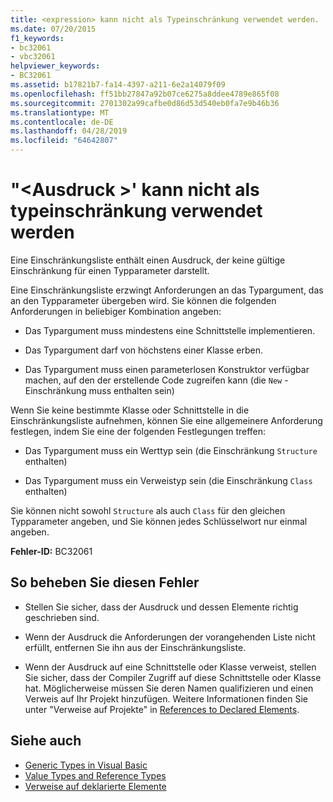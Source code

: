 ```yaml
---
title: <expression> kann nicht als Typeinschränkung verwendet werden.
ms.date: 07/20/2015
f1_keywords:
- bc32061
- vbc32061
helpviewer_keywords:
- BC32061
ms.assetid: b17821b7-fa14-4397-a211-6e2a14079f09
ms.openlocfilehash: ff51bb27847a92b07ce6275a8ddee4789e865f08
ms.sourcegitcommit: 2701302a99cafbe0d86d53d540eb0fa7e9b46b36
ms.translationtype: MT
ms.contentlocale: de-DE
ms.lasthandoff: 04/28/2019
ms.locfileid: "64642807"
---
```

# <a name="expression-cannot-be-used-as-a-type-constraint"></a>"\<Ausdruck >' kann nicht als typeinschränkung verwendet werden
Eine Einschränkungsliste enthält einen Ausdruck, der keine gültige Einschränkung für einen Typparameter darstellt.  
  
 Eine Einschränkungsliste erzwingt Anforderungen an das Typargument, das an den Typparameter übergeben wird. Sie können die folgenden Anforderungen in beliebiger Kombination angeben:  
  
- Das Typargument muss mindestens eine Schnittstelle implementieren.  
  
- Das Typargument darf von höchstens einer Klasse erben.  
  
- Das Typargument muss einen parameterlosen Konstruktor verfügbar machen, auf den der erstellende Code zugreifen kann (die `New` -Einschränkung muss enthalten sein)  
  
 Wenn Sie keine bestimmte Klasse oder Schnittstelle in die Einschränkungsliste aufnehmen, können Sie eine allgemeinere Anforderung festlegen, indem Sie eine der folgenden Festlegungen treffen:  
  
- Das Typargument muss ein Werttyp sein (die Einschränkung `Structure` enthalten)  
  
- Das Typargument muss ein Verweistyp sein (die Einschränkung `Class` enthalten)  
  
 Sie können nicht sowohl `Structure` als auch `Class` für den gleichen Typparameter angeben, und Sie können jedes Schlüsselwort nur einmal angeben.  
  
 **Fehler-ID:** BC32061  
  
## <a name="to-correct-this-error"></a>So beheben Sie diesen Fehler  
  
- Stellen Sie sicher, dass der Ausdruck und dessen Elemente richtig geschrieben sind.  
  
- Wenn der Ausdruck die Anforderungen der vorangehenden Liste nicht erfüllt, entfernen Sie ihn aus der Einschränkungsliste.  
  
- Wenn der Ausdruck auf eine Schnittstelle oder Klasse verweist, stellen Sie sicher, dass der Compiler Zugriff auf diese Schnittstelle oder Klasse hat. Möglicherweise müssen Sie deren Namen qualifizieren und einen Verweis auf Ihr Projekt hinzufügen. Weitere Informationen finden Sie unter "Verweise auf Projekte" in [References to Declared Elements](../../../visual-basic/programming-guide/language-features/declared-elements/references-to-declared-elements.md).  
  
## <a name="see-also"></a>Siehe auch

- [Generic Types in Visual Basic](../../../visual-basic/programming-guide/language-features/data-types/generic-types.md)
- [Value Types and Reference Types](../../../visual-basic/programming-guide/language-features/data-types/value-types-and-reference-types.md)
- [Verweise auf deklarierte Elemente](../../../visual-basic/programming-guide/language-features/declared-elements/references-to-declared-elements.md)
